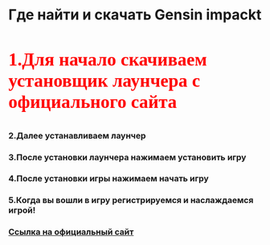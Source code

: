 <h1>Где найти и скачать Gensin impackt</h1>
<h3 style="font-size: 36px; font-family: Tahoma; color: red">1.Для начало скачиваем  установщик лаунчера с официального сайта</h3>
<h3>2.Далее устанавливаем лаунчер</h3>
<h3>3.После установки лаунчера нажимаем установить игру</h3>
<h3>4.После установки игры нажимаем начать игру</h3>
<h3>5.Когда вы вошли в игру регистрируемся и наслаждаемся игрой!</h3>
<h3><a href="https://genshin.mihoyo.com/ru/download">Ссылка на официальный сайт
